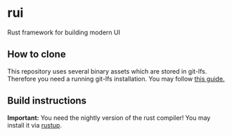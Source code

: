 # rui
Rust framework for building modern UI

## How to clone
This repository uses several binary assets which are stored in git-lfs. Therefore you need a running git-lfs
installation. You may follow [this guide.](https://git-lfs.github.com/)

## Build instructions
**Important:** You need the nightly version of the rust compiler!
You may install it via [rustup](https://rustup.sh).
